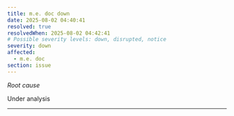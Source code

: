 ```yaml
---
title: m.e. doc down
date: 2025-08-02 04:40:41
resolved: true
resolvedWhen: 2025-08-02 04:42:41
# Possible severity levels: down, disrupted, notice
severity: down
affected:
  - m.e. doc
section: issue
---
```


*Root cause*

Under analysis

---


